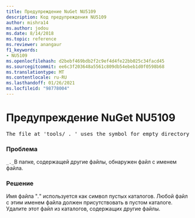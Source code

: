 ```yaml
---
title: Предупреждение NuGet NU5109
description: Код предупреждения NU5109
author: mishra14
ms.author: jodou
ms.date: 8/14/2018
ms.topic: reference
ms.reviewer: anangaur
f1_keywords:
- NU5109
ms.openlocfilehash: d2bebf469bdb2f2c9ef4d4fe22bb025c34facd45
ms.sourcegitcommit: ee6c3f203648a5561c809db54ebeb1d0f0598b68
ms.translationtype: MT
ms.contentlocale: ru-RU
ms.lasthandoff: 01/26/2021
ms.locfileid: "98778004"
---
```

# <a name="nuget-warning-nu5109"></a>Предупреждение NuGet NU5109
<pre>The file at 'tools/_._' uses the symbol for empty directory '_._', but it is present in a directory that contains other files. Please remove this file from directories that contain other files.</pre>

### <a name="issue"></a>Проблема

`_._`В папке, содержащей другие файлы, обнаружен файл с именем файла.


### <a name="solution"></a>Решение

 Имя файла "_._" используется как символ пустых каталогов. Любой файл с этим именем файла должен присутствовать в пустом каталоге. Удалите этот файл из каталогов, содержащих другие файлы.

